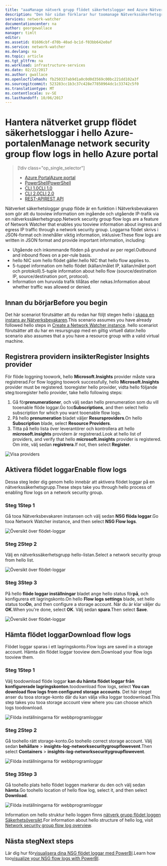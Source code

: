 ```yaml
---
title: "aaaManage nätverk grupp flödet säkerhetsloggar med Azure Nätverksbevakaren | Microsoft Docs"
description: "Den här sidan förklarar hur toomanage Nätverkssäkerhetsgruppen flöde loggar i Azure Nätverksbevakaren"
services: network-watcher
documentationcenter: na
author: georgewallace
manager: timlt
editor: 
ms.assetid: 01606cbf-d70b-40ad-bc1d-f03bb642e0af
ms.service: network-watcher
ms.devlang: na
ms.topic: article
ms.tgt_pltfrm: na
ms.workload: infrastructure-services
ms.date: 02/22/2017
ms.author: gwallace
ms.openlocfilehash: fb250337ab9d1a0c0d0d3569c00bc221dd102a3f
ms.sourcegitcommit: 523283cc1b3c37c428e77850964dc1c33742c5f0
ms.translationtype: MT
ms.contentlocale: sv-SE
ms.lasthandoff: 10/06/2017
---
```

# <a name="manage-network-security-group-flow-logs-in-hello-azure-portal"></a><span data-ttu-id="d2535-103">Hantera nätverket grupp flödet säkerhetsloggar i hello Azure-portalen</span><span class="sxs-lookup"><span data-stu-id="d2535-103">Manage network security group flow logs in hello Azure portal</span></span>

> [!div class="op_single_selector"]
> - [<span data-ttu-id="d2535-104">Azure Portal</span><span class="sxs-lookup"><span data-stu-id="d2535-104">Azure portal</span></span>](network-watcher-nsg-flow-logging-portal.md)
> - [<span data-ttu-id="d2535-105">PowerShell</span><span class="sxs-lookup"><span data-stu-id="d2535-105">PowerShell</span></span>](network-watcher-nsg-flow-logging-powershell.md)
> - [<span data-ttu-id="d2535-106">CLI 1.0</span><span class="sxs-lookup"><span data-stu-id="d2535-106">CLI 1.0</span></span>](network-watcher-nsg-flow-logging-cli-nodejs.md)
> - [<span data-ttu-id="d2535-107">CLI 2.0</span><span class="sxs-lookup"><span data-stu-id="d2535-107">CLI 2.0</span></span>](network-watcher-nsg-flow-logging-cli.md)
> - [<span data-ttu-id="d2535-108">REST-API</span><span class="sxs-lookup"><span data-stu-id="d2535-108">REST API</span></span>](network-watcher-nsg-flow-logging-rest.md)

<span data-ttu-id="d2535-109">Nätverket säkerhetsloggar grupp flöde är en funktion i Nätverksbevakaren som gör att du tooview information om ingående och utgående IP-trafik via en nätverkssäkerhetsgrupp.</span><span class="sxs-lookup"><span data-stu-id="d2535-109">Network security group flow logs are a feature of Network Watcher that enables you tooview information about ingress and egress IP traffic through a network security group.</span></span> <span data-ttu-id="d2535-110">Loggarna flödet skrivs i JSON-format och innehåller viktig information, inklusive:</span><span class="sxs-lookup"><span data-stu-id="d2535-110">These flow logs are written in JSON format and provide important information, including:</span></span> 

- <span data-ttu-id="d2535-111">Utgående och inkommande flöden på grundval av per regel.</span><span class="sxs-lookup"><span data-stu-id="d2535-111">Outbound and inbound flows on a per-rule basis.</span></span>
- <span data-ttu-id="d2535-112">hello NIC som hello flödet gäller.</span><span class="sxs-lookup"><span data-stu-id="d2535-112">hello NIC that hello flow applies to.</span></span>
- <span data-ttu-id="d2535-113">5-tuppel information om hello flödet (källan/målet IP, källan/målet port och protokoll).</span><span class="sxs-lookup"><span data-stu-id="d2535-113">5-tuple information about hello flow (source/destination IP, source/destination port, protocol).</span></span>
- <span data-ttu-id="d2535-114">Information om huruvida trafik tillåtas eller nekas.</span><span class="sxs-lookup"><span data-stu-id="d2535-114">Information about whether traffic was allowed or denied.</span></span>

## <a name="before-you-begin"></a><span data-ttu-id="d2535-115">Innan du börjar</span><span class="sxs-lookup"><span data-stu-id="d2535-115">Before you begin</span></span>

<span data-ttu-id="d2535-116">Det här scenariot förutsätter att du redan har följt stegen hello i [skapa en instans av Nätverksbevakaren](network-watcher-create.md).</span><span class="sxs-lookup"><span data-stu-id="d2535-116">This scenario assumes you have already followed hello steps in [Create a Network Watcher instance](network-watcher-create.md).</span></span> <span data-ttu-id="d2535-117">hello scenariot förutsätter att du har en resursgrupp med en giltig virtuell dator.</span><span class="sxs-lookup"><span data-stu-id="d2535-117">hello scenario also assumes that a you have a resource group with a valid virtual machine.</span></span>

## <a name="register-insights-provider"></a><span data-ttu-id="d2535-118">Registrera providern insikter</span><span class="sxs-lookup"><span data-stu-id="d2535-118">Register Insights provider</span></span>

<span data-ttu-id="d2535-119">För flöde loggning toowork, hello **Microsoft.Insights** provider måste vara registrerad.</span><span class="sxs-lookup"><span data-stu-id="d2535-119">For flow logging toowork successfully, hello **Microsoft.Insights** provider must be registered.</span></span> <span data-ttu-id="d2535-120">tooregister hello provider, vidta hello följande steg:</span><span class="sxs-lookup"><span data-stu-id="d2535-120">tooregister hello provider, take hello following steps:</span></span> 

1. <span data-ttu-id="d2535-121">Gå för**prenumerationer**, och välj sedan hello prenumeration som du vill tooenable flöde loggar.</span><span class="sxs-lookup"><span data-stu-id="d2535-121">Go too**Subscriptions**, and then select hello subscription for which you want tooenable flow logs.</span></span> 
2. <span data-ttu-id="d2535-122">På hello **prenumeration** bladet väljer **Resursproviders**.</span><span class="sxs-lookup"><span data-stu-id="d2535-122">On hello **Subscription** blade, select **Resource Providers**.</span></span> 
3. <span data-ttu-id="d2535-123">Titta på hello lista över leverantörer och kontrollera att hello **microsoft.insights** providern är registrerad.</span><span class="sxs-lookup"><span data-stu-id="d2535-123">Look at hello list of providers, and verify that hello **microsoft.insights** provider is registered.</span></span> <span data-ttu-id="d2535-124">Om inte, välj sedan **registrera**.</span><span class="sxs-lookup"><span data-stu-id="d2535-124">If not, then select **Register**.</span></span>

![Visa providers][providers]

## <a name="enable-flow-logs"></a><span data-ttu-id="d2535-126">Aktivera flödet loggar</span><span class="sxs-lookup"><span data-stu-id="d2535-126">Enable flow logs</span></span>

<span data-ttu-id="d2535-127">Dessa steg leder dig genom hello innebär att aktivera flödet loggar på en nätverkssäkerhetsgrupp.</span><span class="sxs-lookup"><span data-stu-id="d2535-127">These steps take you through hello process of enabling flow logs on a network security group.</span></span>

### <a name="step-1"></a><span data-ttu-id="d2535-128">Steg 1</span><span class="sxs-lookup"><span data-stu-id="d2535-128">Step 1</span></span>

<span data-ttu-id="d2535-129">Gå tooa Nätverksbevakaren instansen och välj sedan **NSG flöda loggar**.</span><span class="sxs-lookup"><span data-stu-id="d2535-129">Go tooa Network Watcher instance, and then select **NSG Flow logs**.</span></span>

![Översikt över flödet-loggar][1]

### <a name="step-2"></a><span data-ttu-id="d2535-131">Steg 2</span><span class="sxs-lookup"><span data-stu-id="d2535-131">Step 2</span></span>

<span data-ttu-id="d2535-132">Välj en nätverkssäkerhetsgrupp hello-listan.</span><span class="sxs-lookup"><span data-stu-id="d2535-132">Select a network security group from hello list.</span></span>

![Översikt över flödet-loggar][2]

### <a name="step-3"></a><span data-ttu-id="d2535-134">Steg 3</span><span class="sxs-lookup"><span data-stu-id="d2535-134">Step 3</span></span> 

<span data-ttu-id="d2535-135">På hello **flöde loggar inställningar** bladet ange hello status för**på**, och konfigurera ett lagringskonto.</span><span class="sxs-lookup"><span data-stu-id="d2535-135">On hello **Flow logs settings** blade, set hello status too**On**, and then configure a storage account.</span></span>  <span data-ttu-id="d2535-136">När du är klar väljer du **OK**.</span><span class="sxs-lookup"><span data-stu-id="d2535-136">When you're done, select **OK**.</span></span> <span data-ttu-id="d2535-137">Välj sedan **spara**.</span><span class="sxs-lookup"><span data-stu-id="d2535-137">Then select **Save**.</span></span>

![Översikt över flödet-loggar][3]

## <a name="download-flow-logs"></a><span data-ttu-id="d2535-139">Hämta flödet loggar</span><span class="sxs-lookup"><span data-stu-id="d2535-139">Download flow logs</span></span>

<span data-ttu-id="d2535-140">Flödet loggar sparas i ett lagringskonto.</span><span class="sxs-lookup"><span data-stu-id="d2535-140">Flow logs are saved in a storage account.</span></span> <span data-ttu-id="d2535-141">Hämta din flödet loggar tooview dem.</span><span class="sxs-lookup"><span data-stu-id="d2535-141">Download your flow logs tooview them.</span></span>

### <a name="step-1"></a><span data-ttu-id="d2535-142">Steg 1</span><span class="sxs-lookup"><span data-stu-id="d2535-142">Step 1</span></span>

<span data-ttu-id="d2535-143">Välj toodownload flöde loggar **kan du hämta flödet loggar från konfigurerade lagringskonton**.</span><span class="sxs-lookup"><span data-stu-id="d2535-143">toodownload flow logs, select **You can download flow logs from configured storage accounts**.</span></span> <span data-ttu-id="d2535-144">Det här steget anser du tooa storage-konto där du kan välja vilka loggar toodownload.</span><span class="sxs-lookup"><span data-stu-id="d2535-144">This step takes you tooa storage account view where you can choose which logs toodownload.</span></span>

![Flöda inställningarna för webbprogramloggar][4]

### <a name="step-2"></a><span data-ttu-id="d2535-146">Steg 2</span><span class="sxs-lookup"><span data-stu-id="d2535-146">Step 2</span></span>

<span data-ttu-id="d2535-147">Gå toohello rätt storage-konto.</span><span class="sxs-lookup"><span data-stu-id="d2535-147">Go toohello correct storage account.</span></span> <span data-ttu-id="d2535-148">Välj sedan **behållare** > **insights-log-networksecuritygroupflowevent**.</span><span class="sxs-lookup"><span data-stu-id="d2535-148">Then select **Containers** > **insights-log-networksecuritygroupflowevent**.</span></span>

![Flöda inställningarna för webbprogramloggar][5]

### <a name="step-3"></a><span data-ttu-id="d2535-150">Steg 3</span><span class="sxs-lookup"><span data-stu-id="d2535-150">Step 3</span></span>

<span data-ttu-id="d2535-151">Gå toohello plats hello flödet loggen markerar du den och välj sedan **hämta**.</span><span class="sxs-lookup"><span data-stu-id="d2535-151">Go toohello location of hello flow log, select it, and then select **Download**.</span></span>

![Flöda inställningarna för webbprogramloggar][6]

<span data-ttu-id="d2535-153">Information om hello struktur hello loggen finns [nätverk grupp flödet loggen Säkerhetsöversikt](network-watcher-nsg-flow-logging-overview.md).</span><span class="sxs-lookup"><span data-stu-id="d2535-153">For information about hello structure of hello log, visit [Network security group flow log overview](network-watcher-nsg-flow-logging-overview.md).</span></span>

## <a name="next-steps"></a><span data-ttu-id="d2535-154">Nästa steg</span><span class="sxs-lookup"><span data-stu-id="d2535-154">Next steps</span></span>

<span data-ttu-id="d2535-155">Lär dig hur för[visualisera dina NSG flödet loggar med PowerBI](network-watcher-visualize-nsg-flow-logs-power-bi.md).</span><span class="sxs-lookup"><span data-stu-id="d2535-155">Learn how too[visualize your NSG flow logs with PowerBI](network-watcher-visualize-nsg-flow-logs-power-bi.md).</span></span>

<!-- Image references -->
[1]: ./media/network-watcher-nsg-flow-logging-portal/figure1.png
[2]: ./media/network-watcher-nsg-flow-logging-portal/figure2.png
[3]: ./media/network-watcher-nsg-flow-logging-portal/figure3.png
[4]: ./media/network-watcher-nsg-flow-logging-portal/figure4.png
[5]: ./media/network-watcher-nsg-flow-logging-portal/figure5.png
[6]: ./media/network-watcher-nsg-flow-logging-portal/figure6.png
[providers]: ./media/network-watcher-nsg-flow-logging-portal/providers.png
